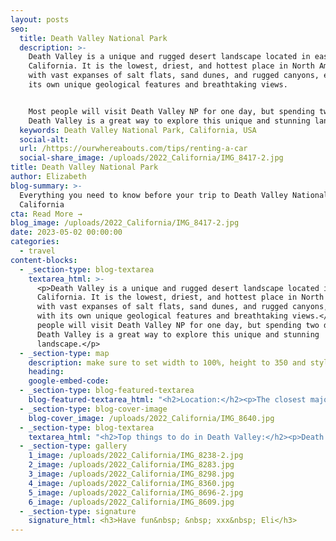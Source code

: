 ```yaml
---
layout: posts
seo:
  title: Death Valley National Park
  description: >-
    Death Valley is a unique and rugged desert landscape located in eastern
    California. It is the lowest, driest, and hottest place in North America,
    with vast expanses of salt flats, sand dunes, and rugged canyons, each with
    its own unique geological features and breathtaking views.


    Most people will visit Death Valley NP for one day, but spending two days in
    Death Valley is a great way to explore this unique and stunning landscape.
  keywords: Death Valley National Park, California, USA
  social-alt:
  url: /https://ourwhereabouts.com/tips/renting-a-car
  social-share_image: /uploads/2022_California/IMG_8417-2.jpg
title: Death Valley National Park
author: Elizabeth
blog-summary: >-
  Everything you need to know before your trip to Death Valley National Park in
  California
cta: Read More →
blog_image: /uploads/2022_California/IMG_8417-2.jpg
date: 2023-05-02 00:00:00
categories:
  - travel
content-blocks:
  - _section-type: blog-textarea
    textarea_html: >-
      <p>Death Valley is a unique and rugged desert landscape located in eastern
      California. It is the lowest, driest, and hottest place in North America,
      with vast expanses of salt flats, sand dunes, and rugged canyons, each
      with its own unique geological features and breathtaking views.</p><p>Most
      people will visit Death Valley NP for one day, but spending two days in
      Death Valley is a great way to explore this unique and stunning
      landscape.</p>
  - _section-type: map
    description: make sure to set width to 100%, height to 350 and style to border 2
    heading:
    google-embed-code:
  - _section-type: blog-featured-textarea
    blog-featured-textarea_html: "<h2>Location:</h2><p>The closest major cities to Death Valley are Las Vegas, Los Angeles, San Francisco, &amp; Yosemite (which makes it a great destination for a road trip)</p><h2>Entrance Fee:&nbsp;</h2><p><strong>Death Valley Entrance Fee - per vehicle - $30.00</strong><br />This permit allows all persons traveling with the permit holder in one single private, non-commercial vehicle (car/truck/van) to leave and re-enter the park as many times as they wish during the 7-day period from the date of purchase.</p><p><strong>Death Valley Entrance Fee - per motorcycle - $25.00</strong><br />This permit allows persons traveling on one motorcycle to leave and re-enter the park as many times as they wish during the 7-day period from the date of purchase.</p><p><strong>Death Valley Entrance Fee - per individual - $15.00</strong><br />This permit allows a single individual traveling on foot or individuals traveling on one bicycle to leave and re-enter the park as many times as they wish during the 7-day period from the date of purchase.</p><p><strong>America the Beautiful Annual Pass (Our recommendation)</strong><br />$80: yearly pass covering entrance and standard amenity fees for national parks and other federal fee areas for 12 months from the time of purchase.</p><p>\_</p><h2>When to visit:&nbsp;</h2><p>Spring and Autumn are the best seasons to visit Death Valley. In spring, March-May, there are blooming flowers brought by winter's rain and in autumn, October-November, there are pleasant temperatures and generally clear skies.<br />I'd try to avoid visiting in the Summer (May-September) because it's the busiest and hottest time of the year.</p><p>\_</p><h2>How long to stay:</h2><p>Most people tend to stay here only one day, but if you’d really like to explore everything this park has to offer, we suggest visiting for 2 days.</p><p>\_</p><h2>Where to stay:&nbsp;</h2><p>The most expensive option is lodging Inside the Park: The Ranch at Death Valley or The Oasis at Death Valley are both great choices.</p><p>Places near the park:<br />• Beatty, NV - 45 minutes.<br />• Shoshone, CA - 1 hour.<br />• Longstreet Inn Casino &amp; RV Resort, NV - 40 minutes.</p>"
  - _section-type: blog-cover-image
    blog-cover_image: /uploads/2022_California/IMG_8640.jpg
  - _section-type: blog-textarea
    textarea_html: "<h2>Top things to do in Death Valley:</h2><p>Death Valley has so much to offer besides Badwater Basin. Make sure to check out these places.</p><p><strong>•Dante’s View:</strong>&nbsp;A great viewpoint over Death Valley. You can even see Badwater Basin! Sadly we didn't have a clear morning so we couldn't see much. There's a short hiking trail here thats Definitely worth hiking.</p><p><br /><strong>• Zabriskie Point:&nbsp;</strong>The best spot to watch the sunrise in Death Valley. Come early and catch a spot because many photographers come to catch that beautiful morning shot. Don't worry, right after sunrise they all leave the place pretty quickly. This trail is very easy, you park you car and walk 3 minutes.</p><p><strong>•Badwater Basin:</strong>&nbsp;This is the lowest point in North America at 282 ft (86 m) below sea level. Death Valley is such an underrated National Park and Badwater Basin is a gem!<br />Length: 1.9 miles RT&nbsp; |&nbsp; Difficulty: Easy |&nbsp; Duration: 46 minutes</p><p>•Devil’s Golf Course</p><p><strong>• Artists Palette:&nbsp;</strong>A must-see while visiting Death Valley! The rocks are so colorful, these colors are from volcanic deposits rich in compounds such as iron oxides and chloride, which creates a rainbow effect, hence its name, Rainbow hill. It is located off of a one way Scenic loop road, so make sure you don't miss the turn off to the parking lot.<br />Legnth: 0.3 miles out and back (15 mins)&nbsp; |&nbsp; Difficulty: Easy.</p><p>• Mesquite Flats Sand Dunes</p><p>• Ubehebe Crater</p><p>• Devil’s Hole</p><p>\_</p><h2>Tips:</h2><p>•There's no food around, not even a vending machine. Bring your own snacks and food.<br />•No Pets allowed.<br />•Leave no trace.</p>"
  - _section-type: gallery
    1_image: /uploads/2022_California/IMG_8238-2.jpg
    2_image: /uploads/2022_California/IMG_8283.jpg
    3_image: /uploads/2022_California/IMG_8298.jpg
    4_image: /uploads/2022_California/IMG_8360.jpg
    5_image: /uploads/2022_California/IMG_8696-2.jpg
    6_image: /uploads/2022_California/IMG_8609.jpg
  - _section-type: signature
    signature_html: <h3>Have fun&nbsp; &nbsp; xxx&nbsp; Eli</h3>
---
```

